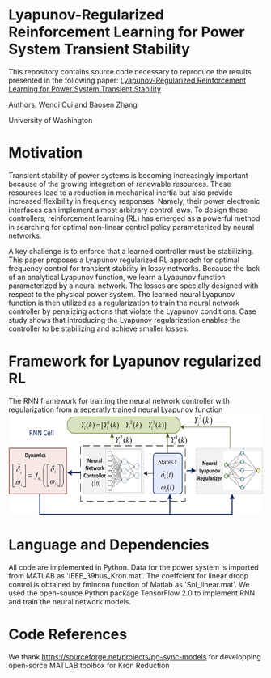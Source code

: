 
# Lyapunov-Regularized Reinforcement Learning for Power System Transient Stability

This repository contains source code necessary to reproduce the results presented in the following paper:
[Lyapunov-Regularized Reinforcement Learning for Power System Transient Stability](https://arxiv.org/abs/2103.03869)  

Authors: Wenqi Cui and Baosen Zhang  

University of Washington 


# Motivation
Transient stability of power systems is becoming increasingly important because of the growing integration of renewable resources. These resources lead to a reduction in mechanical inertia but also provide increased flexibility in frequency responses. Namely, their power electronic interfaces can implement almost arbitrary control laws. To design these controllers, reinforcement learning (RL) has emerged as a powerful method in searching for optimal non-linear control policy parameterized by neural networks.

A key challenge is to enforce that a learned controller must be stabilizing. This paper proposes a Lyapunov regularized RL approach for optimal frequency control for transient stability in lossy networks. Because the lack of an analytical Lyapunov function, we learn a Lyapunov function parameterized by a neural network. The losses are specially designed with respect to the physical power system. The learned neural Lyapunov function is then utilized as a regularization to train the neural network controller by penalizing actions that violate the Lyapunov conditions. Case study shows that introducing the Lyapunov regularization enables the controller to be stabilizing and achieve smaller losses. 


# Framework for Lyapunov regularized RL
The RNN framework for training the neural network controller with regularization from a seperatly trained neural Lyapunov function
<img src="/RNN.png" height="200px" width="600px" >

# Language and Dependencies
All code are implemented in Python. Data for the power system is imported from MATLAB as 'IEEE_39bus_Kron.mat'. The coeffcient for linear droop control is obtained by fmincon function of Matlab as 'Sol_linear.mat'. We used the open-source Python package TensorFlow 2.0 to implement RNN and train the neural network models.


# Code References
We thank https://sourceforge.net/projects/pg-sync-models for developping open-sorce MATLAB toolbox for Kron Reduction

